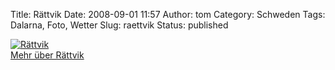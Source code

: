 Title: Rättvik
Date: 2008-09-01 11:57
Author: tom
Category: Schweden
Tags: Dalarna, Foto, Wetter
Slug: raettvik
Status: published

[![Rättvik](http://www.fiket.de/pic/rattvikkyrka_s.jpg "Rättvik")](http://www.fiket.de/pic/rattvikkyrka_l.jpg)  
[Mehr über Rättvik](http://de.wikipedia.org/wiki/Rättvik)

